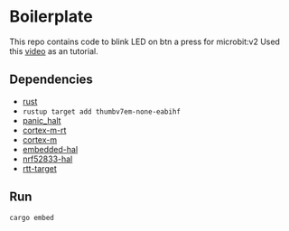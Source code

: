 # Boilerplate

This repo contains code to blink LED on btn a press for microbit:v2
Used this [video](https://www.youtube.com/watch?v=TOAynddiu5M) as an tutorial.

## Dependencies

- [rust](https://www.rust-lang.org)
- `rustup target add thumbv7em-none-eabihf`
- [panic_halt](https://crates.io/crates/panic-halt)
- [cortex-m-rt](https://crates.io/crates/cortex-m-rt)
- [cortex-m](https://crates.io/crates/cortex-m)
- [embedded-hal](https://crates.io/crates/embedded-hal)
- [nrf52833-hal](https://crates.io/crates/nrf52833-hal)
- [rtt-target](https://crates.io/crates/rtt-target) 

## Run

`cargo embed`
